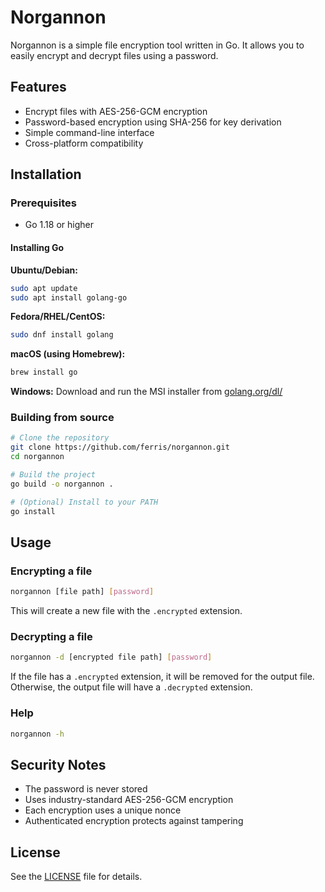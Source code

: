 # Norgannon

Norgannon is a simple file encryption tool written in Go. It allows you to easily encrypt and decrypt files using a password.

## Features

- Encrypt files with AES-256-GCM encryption
- Password-based encryption using SHA-256 for key derivation
- Simple command-line interface
- Cross-platform compatibility

## Installation

### Prerequisites

- Go 1.18 or higher

#### Installing Go

**Ubuntu/Debian:**
```bash
sudo apt update
sudo apt install golang-go
```

**Fedora/RHEL/CentOS:**
```bash
sudo dnf install golang
```

**macOS (using Homebrew):**
```bash
brew install go
```

**Windows:**
Download and run the MSI installer from [golang.org/dl/](https://golang.org/dl/)

### Building from source

```bash
# Clone the repository
git clone https://github.com/ferris/norgannon.git
cd norgannon

# Build the project
go build -o norgannon .

# (Optional) Install to your PATH
go install
```

## Usage

### Encrypting a file

```bash
norgannon [file path] [password]
```

This will create a new file with the `.encrypted` extension.

### Decrypting a file

```bash
norgannon -d [encrypted file path] [password]
```

If the file has a `.encrypted` extension, it will be removed for the output file. Otherwise, the output file will have a `.decrypted` extension.

### Help

```bash
norgannon -h
```

## Security Notes

- The password is never stored
- Uses industry-standard AES-256-GCM encryption
- Each encryption uses a unique nonce
- Authenticated encryption protects against tampering

## License

See the [LICENSE](LICENSE) file for details. 